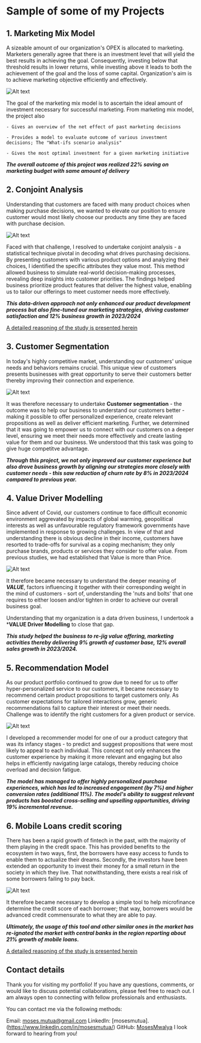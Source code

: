 # Sample of some of my Projects
## 1. Marketing Mix Model
   
A sizeable amount of our organization's OPEX is allocated to marketing. Marketers generally agree that there is an investment level that will yield the best results in achieving the goal. Consequently, investing   below that threshold results in lower returns, while investing above it leads to both the achievement of the goal and the loss of some capital. Organization's aim is to achieve marketing objective efficiently and effectively.  

![Alt text](https://github.com/MosesMwalya/Marketing_Mix_Model/blob/main/images/MMM.png)
  
The goal of the marketing mix model is to ascertain the ideal amount of investment necessary for successful marketing. From marketing mix model, the project also

    - Gives an overview of the net effect of past marketing decisions
    
    - Provides a model to evaluate outcome of various investment decisions; The "What-ifs scenario analysis"
    
    - Gives the most optimal investment for a given marketing initiative

  
  ***The overall outcome of this project was realized 22% saving on marketing budget with same amount of delivery*** 

## 2. Conjoint Analysis

Understanding that customers are faced with many product choices when making purchase decisions, we wanted to elevate our position to ensure customer would most likely choose our products any time they are faced with purchase decision.

![Alt text](https://github.com/MosesMwalya/conjoint/blob/main/conjoint.png)

Faced with that challenge, I resolved to undertake conjoint analysis - a statistical technique pivotal in decoding what drives purchasing decisions. By presenting customers with various product options and analyzing their choices, I identified the specific attributes they value most. This method allowed business to simulate real-world decision-making processes, revealing deep insights into customer priorities.
The findings helped business prioritize product features that deliver the highest value, enabling us to tailor our offerings to meet customer needs more effectively. 

***This data-driven approach not only enhanced our product development process but also fine-tuned our marketing strategies, driving customer satisfaction and 12% business growth in 2023/2024***

[A detailed reasoning of the study is presented herein](https://github.com/MosesMwalya/conjoint/blob/main/README.md)

## 3. Customer Segmentation

In today's highly competitive market, understanding our customers' unique needs and behaviors remains crucial. This unique view of customers presents businesses with great opportunity to serve their customers better thereby improving their connection and experience.

![Alt text](https://github.com/MosesMwalya/CustomerSegmentation/blob/main/images/segmentationSummary.png)

It was therefore necessary to undertake **Customer segmentation**  - the outcome was to help our business to understand our customers better - making it possible to offer personalized experience, create relevant propositions as well as deliver efficient marketing. Further, we determined that it was going to empower us to connect with our customers on a deeper level, ensuring we meet their needs more effectively and create lasting value for them and our business. We understood that this task was going to give huge competitve advantage.

***Through this project, we not only improved our customer experience but also drove business growth by aligning our strategies more closely with customer needs - this saw reduction of churn rate by 8% in 2023/2024 compared to previous year.***

## 4. Value Driver Modelling

Since advent of Covid, our customers continue to face difficult economic environment aggrevated by impacts of global warming, geopolitical interests as well as unfavourable regulatory framework governments have implemented in response to growing challenges. In view of that and understanding there is obvious decline in their income, customers have resorted to trade-offs for survival as a coping mechanism; they only purchase brands, products or services they consider to offer value. From previous studies, we had established that Value is more than Price. 

![Alt text](https://github.com/MosesMwalya/Value_Diagnostic/blob/main/images/Value.png)

It therefore became necessary to understand the deeper meaning of ***VALUE***, factors influencing it together with their corresponding weight in the mind of customers - sort of, understanding the 'nuts and bolts' that one requires to either loosen and/or tighten in order to achieve our overall business goal.

Understanding that my organization is a data driven business, I undertook a ***VALUE Driver Modelling** to close that gap.

***This study helped the business to re-jig value offering,  marketing activities thereby delivering 9% growth of customer base, 12% overall sales growth in 2023/2024.***

## 5. Recommendation Model
As our product portfolio continued to grow due to need for us to offer hyper-personalized service to our customers, it became necessary to recommend certain product propositions to target customers only.  As customer expectations for tailored interactions grow, generic recommendations fail to capture their interest or meet their needs. Challenge was to identify the right customers for a given product or service.

![Alt text](https://github.com/MosesMwalya/recommender_model/blob/main/image/recommender.png)

I developed a recommender model for one of our a product category that was its infancy stages - to predict and suggest propositions that were most likely to appeal to each individual. This concept not only enhances the customer experience by making it more relevant and engaging but also helps in efficiently navigating large catalogs, thereby reducing choice overload and decision fatigue.


***The model has managed to offer highly personalized purchase experiences, which has led to increased engagement (by 7%) and higher conversion rates (additional 11%). The model's ability to suggest relevant products has boosted cross-selling and upselling opportunities, driving 19% incremental revenue.***


## 6. Mobile Loans credit scoring
There has been a rapid growth of fintech in the past, with the majority of them playing in the credit space. This has provided benefits to the ecosystem in two ways, first, the borrowers have easy access to funds to enable them to actualize their dreams. Secondly, the investors have been extended an opportunity to invest their money for a small return in the society in which they live. That notwithstanding, there exists a real risk of some borrowers failing to pay back. 

![Alt text](https://github.com/MosesMwalya/bank_credit_scoring/blob/main/images/credit_score.jpg)

It therefore became necessary to develop a simple tool to help microfinance determine the credit score of each borrower; that way, borrowers would be advanced credit commensurate to what they are able to pay. 

***Ultimately, the usage of this tool and other similar ones in the market has re-ignated the market with central banks in the region reporting about 21% growth of mobile loans.***

[A detailed reasoning of the study is presented herein](https://github.com/MosesMwalya/bank_credit_scoring/blob/main/README.md)


## Contact details

Thank you for visiting my portfolio! If you have any questions, comments, or would like to discuss potential collaborations, please feel free to reach out. I am always open to connecting with fellow professionals and enthusiasts.

You can contact me via the following methods:

Email: moses.mutua@gmail.com
LinkedIn: [mosesmutua].(https://www.linkedin.com/in/mosesmutua/)
GitHub: [MosesMwalya](https://github.com/MosesMwalya/)
I look forward to hearing from you!
